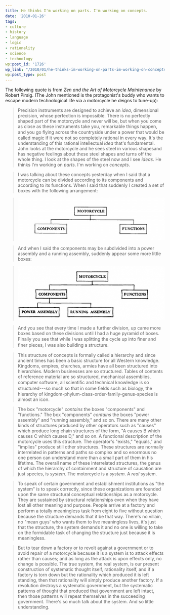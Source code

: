 ```yaml
---
title: He thinks I'm working on parts. I'm working on concepts.
date: '2010-01-26'
tags:
- culture
- history
- language
- logic
- rationality
- science
- technology
wp:post_id: '1726'
wp_link: "/2010/01/he-thinks-im-working-on-parts-im-working-on-concepts/"
wp:post_type: post
---
```


The following quote is from _Zen and the Art of Motorcycle Maintenance_ by Robert Pirsig. (The John mentioned is the protagonist's buddy who wants to escape modern technological life via a motorcycle he deigns to tune-up):

> Precision instruments are designed to achieve an _idea_, dimensional precision, whose perfection is impossible. There is no perfectly shaped part of the motorcycle and never will be, but when you come as close as these instruments take you, remarkable things happen, and you go ﬂying across the countryside under a power that would be called magic if it were not so completely rational in every way. It's the understanding of this rational intellectual _idea_ that's fundamental. John looks at the motorcycle and he sees steel in various shapesand has negative feelings about these steel shapes and turns off the whole thing. I look at the shapes of the steel now and I see _ideas_. He thinks I'm working on _parts_. I'm working on _concepts_.

>

> I was talking about these concepts yesterday when I said that a motorcycle can be divided according to its components and according to its functions. When I said that suddenly I created a set of boxes with the following arrangement:

>

> ![](2010-01-26-He-thinks-Im-working-on-parts-Im-working-on-concepts/zen-more-500x144.png "zen-more")

> And when I said the components may be subdivided into a power assembly and a running assembly, suddenly appear some more little boxes:

>

>

> ![](2010-01-26-He-thinks-Im-working-on-parts-Im-working-on-concepts/zen-500x183.png "zen")

>

> And you see that every time I made a further division, up came more boxes based on these divisions until I had a huge pyramid of boxes. Finally you see that while I was splitting the cycle up into ﬁner and ﬁner pieces, I was also building a structure.

>

> This structure of concepts is formally called a hierarchy and since ancient times has been a basic structure for all Western knowledge. Kingdoms, empires, churches, armies have all been structured into hierarchies. Modern businesses are so structured. Tables of contents of reference material are so structured, mechanical assemblies, computer software, all scientiﬁc and technical knowledge is so structured---so much so that in some ﬁelds such as biology, the hierarchy of kingdom-phylum-class-order-family-genus-species is almost an icon.

>

> The box "motorcycle" _contains_ the boxes "components" and "functions." The box "components" _contains_ the boxes "power assembly" and "running assembly," and so on. There are many other kinds of structures produced by other operators such as "causes" which produce long chain structures of the form, "A causes B which causes C which causes D," and so on. A functional description of the motorcycle uses this structure. The operator's "exists," "equals," and "implies" produce still other structures. These structures are normally interrelated in patterns and paths so complex and so enormous no one person can understand more than a small part of them in his lifetime. The overall name of these interrelated structures, the genus of which the hierarchy of containment and structure of causation are just species, is _system_. The motorcycle is a _system_. A _real_ system.

>

> To speak of certain government and establishment institutions as "the system" is to speak correctly, since these organizations are founded upon the same structural conceptual relationships as a motorcycle. They are sustained by structural relationships even when they have lost all other meaning and purpose. People arrive at a factory and perform a totally meaningless task from eight to ﬁve without question because the structure demands that it be that way. There's no villain, no "mean guys' who wants them to live meaningless lives, it's just that the structure, the system demands it and no one is willing to take on the formidable task of changing the structure just because it is meaningless.

>

> But to tear down a factory or to revolt against a government or to avoid repair of a motorcycle because it is a system is to attack effects rather than causes; and as long as the attack is upon effects only, no change is possible. The true system, the real system, is our present construction of systematic thought itself, rationality itself, and if a factory is torn down but the rationality which produced it is left standing, then that rationality will simply produce another factory. If a revolution destroys a systematic government, but the systematic patterns of thought that produced that government are left intact, then those patterns will repeat themselves in the succeeding government. There's so much talk about the system. And so little understanding.
